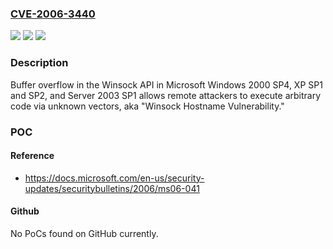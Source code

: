 ### [CVE-2006-3440](https://cve.mitre.org/cgi-bin/cvename.cgi?name=CVE-2006-3440)
![](https://img.shields.io/static/v1?label=Product&message=n%2Fa&color=blue)
![](https://img.shields.io/static/v1?label=Version&message=n%2Fa&color=blue)
![](https://img.shields.io/static/v1?label=Vulnerability&message=n%2Fa&color=brighgreen)

### Description

Buffer overflow in the Winsock API in Microsoft Windows 2000 SP4, XP SP1 and SP2, and Server 2003 SP1 allows remote attackers to execute arbitrary code via unknown vectors, aka "Winsock Hostname Vulnerability."

### POC

#### Reference
- https://docs.microsoft.com/en-us/security-updates/securitybulletins/2006/ms06-041

#### Github
No PoCs found on GitHub currently.

